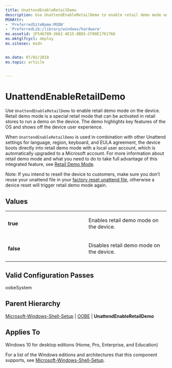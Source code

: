 ```yaml
---
title: UnattendEnableRetailDemo
description: Use UnattendEnableRetailDemo to enable retail demo mode on the device.
MSHAttr:
- 'PreferredSiteName:MSDN'
- 'PreferredLib:/library/windows/hardware'
ms.assetid: 1F546709-3662-4E15-8BD5-CF80E1761766
ms.mktglfcycl: deploy
ms.sitesec: msdn


ms.date: 07/02/2018
ms.topic: article


---
```


# UnattendEnableRetailDemo


Use `UnattendEnableRetailDemo` to enable retail demo mode on the device. Retail demo mode is a special retail mode that can be activated in retail stores to run a demo on the device. The demo highlights key features of the OS and shows off the device user experience.

When `UnattendEnableRetailDemo` is used in combination with other Unattend settings for language, region, keyboard, and EULA agreement, the device boots directly into retail demo mode with a local user account, which is automatically upgraded to a Microsoft account. For more information about retail demo mode and what you need to do to take full advantage of this integrated feature, see [Retail Demo Mode](../retail-demo-experience.md).

Note: If you intend to resell the device to customers, make sure you don’t reuse your unattend file in your [factory reset unattend file](https://docs.microsoft.com/windows-hardware/manufacture/desktop/how-push-button-reset-features-work), otherwise a device reset will trigger retail demo mode again.

## Values


<table>
<colgroup>
<col width="50%" />
<col width="50%" />
</colgroup>
<tbody>
<tr class="odd">
<td><p><strong>true</strong></p></td>
<td><p>Enables retail demo mode on the device.</p></td>
</tr>
<tr class="even">
<td><p><strong>false</strong></p></td>
<td><p>Disables retail demo mode on the device.</p></td>
</tr>
</tbody>
</table>

 

## Valid Configuration Passes


oobeSystem

## Parent Hierarchy


[Microsoft-Windows-Shell-Setup](microsoft-windows-shell-setup.md) | [OOBE](microsoft-windows-shell-setup-oobe.md) | **UnattendEnableRetailDemo**

## Applies To


Windows 10 for desktop editions (Home, Pro, Enterprise, and Education)

For a list of the Windows editions and architectures that this component supports, see [Microsoft-Windows-Shell-Setup](microsoft-windows-shell-setup.md).

 

 







